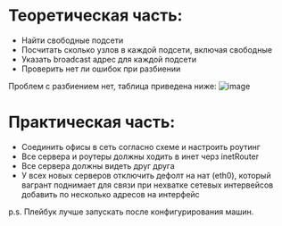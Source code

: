 # Теоретическая часть:
* Найти свободные подсети
* Посчитать сколько узлов в каждой подсети, включая свободные
* Указать broadcast адрес для каждой подсети
* Проверить нет ли ошибок при разбиении
  
Проблем с разбиением нет, таблица приведена ниже:
![image](https://github.com/IvanSataev/OTUS/assets/17563920/5c86f54f-75c1-48a3-ad54-f7d740b78283)

# Практическая часть:
* Соединить офисы в сеть согласно схеме и настроить роутинг
* Все сервера и роутеры должны ходить в инет черз inetRouter
* Все сервера должны видеть друг друга
* У всех новых серверов отключить дефолт на нат (eth0), который вагрант поднимает для связи при нехватке сетевых интервейсов добавить по несколько адресов на интерфейс

p.s. Плейбук лучше запускать после конфигурирования машин.
